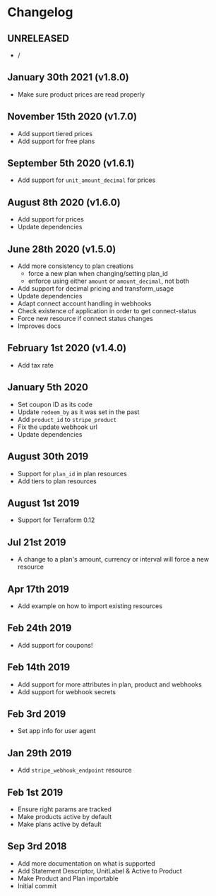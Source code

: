 # Changelog

## UNRELEASED

  * /

## January 30th 2021 (v1.8.0)

  * Make sure product prices are read properly


## November 15th 2020 (v1.7.0)

  * Add support tiered prices
  * Add support for free plans


## September 5th 2020 (v1.6.1)

  * Add support for `unit_amount_decimal` for prices


## August 8th 2020 (v1.6.0)

  * Add support for prices
  * Update dependencies


## June 28th 2020 (v1.5.0)

  * Add more consistency to plan creations
    * force a new plan when changing/setting plan_id
    * enforce using either `amount` or `amount_decimal`, not both
  * Add support for decimal pricing and transform_usage
  * Update dependencies
  * Adapt connect account handling in webhooks
  * Check existence of application in order to get connect-status
  * Force new resource if connect status changes
  * Improves docs


## February 1st 2020 (v1.4.0)

  * Add tax rate


## January 5th 2020

  * Set coupon ID as its code
  * Update `redeem_by` as it was set in the past
  * Add `product_id` to `stripe_product`
  * Fix the update webhook url
  * Update dependencies


## August 30th 2019

  * Support for `plan_id` in plan resources
  * Add tiers to plan resources


## August 1st 2019

  * Support for Terraform 0.12


## Jul 21st 2019

  * A change to a plan's amount, currency or interval will force a new resource


## Apr 17th 2019

  * Add example on how to import existing resources


## Feb 24th 2019

  * Add support for coupons!


## Feb 14th 2019

  * Add support for more attributes in plan, product and webhooks
  * Add support for webhook secrets


## Feb 3rd 2019

  * Set app info for user agent


## Jan 29th 2019

  * Add `stripe_webhook_endpoint` resource


## Feb 1st 2019

  * Ensure right params are tracked
  * Make products active by default
  * Make plans active by default


## Sep 3rd 2018

  * Add more documentation on what is supported
  * Add Statement Descriptor, UnitLabel & Active to Product
  * Make Product and Plan importable
  * Initial commit
